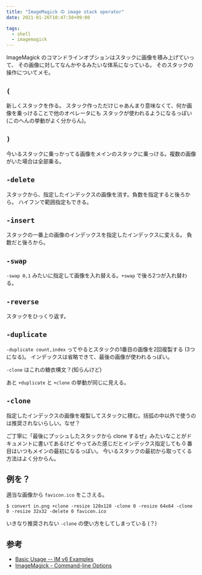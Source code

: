 ```yaml
---
title: "ImageMagick の image stack operator"
date: 2021-01-26T10:47:58+09:00

tags:
  - shell
  - imagemagick
---
```


ImageMagick のコマンドラインオプションはスタックに画像を積み上げていって、
その画像に対してなんかやるみたいな体系になっている。
そのスタックの操作についてメモ。

## `(`

新しくスタックを作る。
スタック作っただけじゃあんまり意味なくて、何か画像を乗っけることで他のオペレータにも
スタックが使われるようになるっぽい (このへんの挙動がよく分からん)。

## `)`

今いるスタックに乗っかってる画像をメインのスタックに乗っける。複数の画像がいた場合は全部乗る。

## `-delete`

スタックから、指定したインデックスの画像を消す。負数を指定すると後ろから。
ハイフンで範囲指定もできる。

## `-insert`

スタックの一番上の画像のインデックスを指定したインデックスに変える。
負数だと後ろから。

## `-swap`

`-swap 0,1` みたいに指定して画像を入れ替える。`+swap` で後ろ2つが入れ替わる。

## `-reverse`

スタックをひっくり返す。

## `-duplicate`

`-duplicate count,index` ってやるとスタックの1番目の画像を2回複製する (3つになる)。
インデックスは省略できて、最後の画像が使われるっぽい。

`-clone` はこれの糖衣構文？(知らんけど)

あと `+duplicate` と `+clone` の挙動が同じに見える。

## `-clone`

指定したインデックスの画像を複製してスタックに積む。括弧の中以外で使うのは推奨されないらしい。なぜ？

ご丁寧に「最後にプッシュしたスタックから clone するぜ」みたいなことがドキュメントに書いてあるけど
やってみた感じだとインデックス指定しても 0 番目はいつもメインの最初になるっぽい。
今いるスタックの最初から取ってくる方法はよく分からん。

## 例を？

適当な画像から `favicon.ico` をこさえる。

```shell
$ convert in.png +clone -resize 128x128 -clone 0 -resize 64x64 -clone 0 -resize 32x32 -delete 0 favicon.ico
```

いきなり推奨されない `-clone` の使い方をしてしまっている (？)

## 参考

- [Basic Usage -- IM v6 Examples](https://legacy.imagemagick.org/Usage/basics/)
- [ImageMagick - Command-line Options](https://imagemagick.org/script/command-line-options.php)

